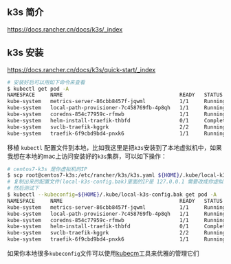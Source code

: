 ## k3s 简介

https://docs.rancher.cn/docs/k3s/_index

## k3s 安装

https://docs.rancher.cn/docs/k3s/quick-start/_index

```bash
# 安装好后可以用如下命令来查看
$ kubectl get pod -A
NAMESPACE     NAME                                      READY   STATUS      RESTARTS   AGE
kube-system   metrics-server-86cbb8457f-jqwml           1/1     Running     0          26m
kube-system   local-path-provisioner-7c458769fb-4p8qh   1/1     Running     0          26m
kube-system   coredns-854c77959c-rfmwb                  1/1     Running     0          26m
kube-system   helm-install-traefik-thbfd                0/1     Completed   0          26m
kube-system   svclb-traefik-kggrk                       2/2     Running     0          25m
kube-system   traefik-6f9cbd9bd4-pnxk6                  1/1     Running     0          25m
```

移植 `kubectl` 配置文件到本地，比如我这里是把`k3s`安装到了本地虚拟机中，如果我想在本地的mac上访问安装好的`k3s`集群，可以如下操作：

```bash
# centos7-k3s 是你虚拟机的IP
$ scp root@centos7-k3s:/etc/rancher/k3s/k3s.yaml ${HOME}/.kube/local-k3s-config.bak
# 复制出来的配置文件(local-k3s-config.bak)里面的IP是 127.0.0.1 需要改成你虚拟机的 IP
# 然后测试下
$ kubectl --kubeconfig=${HOME}/.kube/local-k3s-config.bak get pod -A
NAMESPACE     NAME                                      READY   STATUS      RESTARTS   AGE
kube-system   metrics-server-86cbb8457f-jqwml           1/1     Running     0          26m
kube-system   local-path-provisioner-7c458769fb-4p8qh   1/1     Running     0          26m
kube-system   coredns-854c77959c-rfmwb                  1/1     Running     0          26m
kube-system   helm-install-traefik-thbfd                0/1     Completed   0          26m
kube-system   svclb-traefik-kggrk                       2/2     Running     0          25m
kube-system   traefik-6f9cbd9bd4-pnxk6                  1/1     Running     0          25m
```

如果你本地很多`kubeconfig`文件可以使用[kubecm](https://kubecm.cloud/#/zh-cn/install)工具来优雅的管理它们
